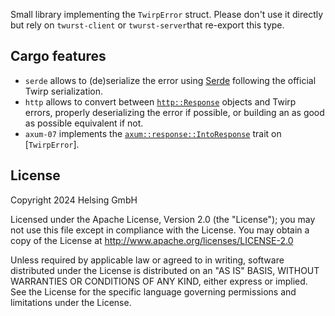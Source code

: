 Small library implementing the `TwirpError` struct.
Please don't use it directly but rely on `twurst-client` or `twurst-server`that re-export this type.

## Cargo features
- `serde` allows to (de)serialize the error using [Serde](https://serde.rs/) following the official Twirp serialization.
- `http` allows to convert between [`http::Response`](https://docs.rs/http/latest/http/response/struct.Response.html) objects and Twirp errors,
  properly deserializing the error if possible, or building an as good as possible equivalent if not.
- `axum-07` implements the [`axum::response::IntoResponse`](https://docs.rs/axum/latest/axum/response/trait.IntoResponse.html) trait on [`TwirpError`].

## License

Copyright 2024 Helsing GmbH

Licensed under the Apache License, Version 2.0 (the "License"); you may not use this file except in compliance with the License.
You may obtain a copy of the License at <http://www.apache.org/licenses/LICENSE-2.0>

Unless required by applicable law or agreed to in writing, software distributed under the License is distributed on an "AS IS" BASIS, WITHOUT WARRANTIES OR CONDITIONS OF ANY KIND, either express or implied.
See the License for the specific language governing permissions and limitations under the License.
